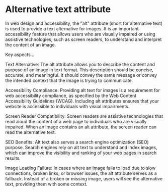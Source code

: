 # Alternative text attribute

In web design and accessibility, the "alt" attribute (short for alternative text) is used to provide a text alternative for images. It is an important accessibility feature that allows users who are visually impaired or using assistive technologies, such as screen readers, to understand and interpret the content of an image.

Key aspects…

Text Alternative: The alt attribute allows you to describe the content and purpose of an image in text format. This description should be concise, accurate, and meaningful. It should convey the same message or convey the intended context that the image is trying to communicate.

Accessibility Compliance: Providing alt text for images is a requirement for web accessibility compliance, as specified by the Web Content Accessibility Guidelines (WCAG). Including alt attributes ensures that your website is accessible to individuals with visual impairments.

Screen Reader Compatibility: Screen readers are assistive technologies that read aloud the content of a web page to individuals who are visually impaired. When an image contains an alt attribute, the screen reader can read the alternative text.

SEO Benefits: Alt text also serves a search engine optimization (SEO) purpose. Search engines rely on alt text to understand and index images, which can improve the visibility and ranking of your web pages in search results.

Image Loading Failure: In cases where an image fails to load due to slow connections, broken links, or browser issues, the alt attribute serves as a fallback. Instead of a broken or missing image, users will see the alternative text, providing them with some context.
